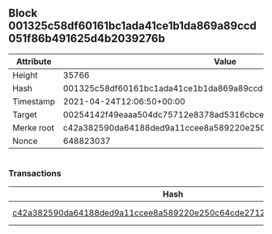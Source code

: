 ## Block 001325c58df60161bc1ada41ce1b1da869a89ccd051f86b491625d4b2039276b

Attribute | Value
--- | ---
Height | 35766
Hash | 001325c58df60161bc1ada41ce1b1da869a89ccd051f86b491625d4b2039276b
Timestamp | 2021-04-24T12:06:50+00:00
Target | 00254142f49eaaa504dc75712e8378ad5316cbcead634704b3734b6271167cc4
Merke root | c42a382590da64188ded9a11ccee8a589220e250c64cde2712f001c670ecc48a
Nonce | 648823037

```

```

### Transactions

Hash | Amount
--- | ---
[c42a382590da64188ded9a11ccee8a589220e250c64cde2712f001c670ecc48a](c42a382590da64188ded9a11ccee8a589220e250c64cde2712f001c670ecc48a.md) | 10.00000000 SKEPTI 
